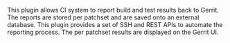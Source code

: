 This plugin allows CI system to report build and test results back to Gerrit.
The reports are stored per patchset and are saved onto an external database.
This plugin provides a set of SSH and REST APIs to automate the reporting
process.   The per patchset results are displayed on the Gerrit UI.
